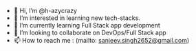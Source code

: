 - 👋 Hi, I’m @h-azycrazy
- 👀 I’m interested in learning new tech-stacks.
- 🌱 I’m currently learning Full Stack app development
- 💞️ I’m looking to collaborate on DevOps/Full Stack app
- 📫 How to reach me : (mailto: sanjeev.singh2652@gmail.com)

<!---
h-azycrazy/h-azycrazy is a ✨ special ✨ repository because its `README.md` (this file) appears on your GitHub profile.
You can click the Preview link to take a look at your changes.
--->
